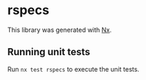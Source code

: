 # rspecs

This library was generated with [Nx](https://nx.dev).

## Running unit tests

Run `nx test rspecs` to execute the unit tests.

